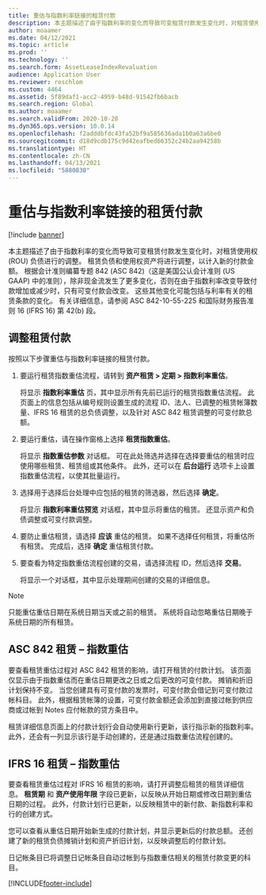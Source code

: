 ```yaml
---
title: 重估与指数利率链接的租赁付款
description: 本主题描述了由于指数利率的变化而导致可变租赁付款发生变化时，对租赁使用权 (ROU) 负债进行的调整。
author: moaamer
ms.date: 04/12/2021
ms.topic: article
ms.prod: ''
ms.technology: ''
ms.search.form: AssetLeaseIndexRevaluation
audience: Application User
ms.reviewer: roschlom
ms.custom: 4464
ms.assetid: 5f89daf1-acc2-4959-b48d-91542fb6bacb
ms.search.region: Global
ms.author: moaamer
ms.search.validFrom: 2020-10-28
ms.dyn365.ops.version: 10.0.14
ms.openlocfilehash: f2adddbfdc43fa52bf9a585636ada1b0a63a6be0
ms.sourcegitcommit: d18d9cdb175c9d42eafbed66352c24b2aa94258b
ms.translationtype: HT
ms.contentlocale: zh-CN
ms.lasthandoff: 04/13/2021
ms.locfileid: "5880830"
---
```

# <a name="revalue-lease-payments-that-are-linked-to-an-index-rate"></a>重估与指数利率链接的租赁付款

[!include [banner](../includes/banner.md)]

本主题描述了由于指数利率的变化而导致可变租赁付款发生变化时，对租赁使用权 (ROU) 负债进行的调整。 租赁负债和使用权资产将进行调整，以计入新的付款金额。 根据会计准则编纂专题 842 (ASC 842)（这是美国公认会计准则 (US GAAP) 中的准则），除非现金流发生了更多变化，否则在由于指数利率改变导致付款增加或减少时，只有可变付款会改变。 这些其他变化可能包括与利率有关的租赁条款的变化。 有关详细信息，请参阅 ASC 842-10-55-225 和国际财务报告准则 16 (IFRS 16) 第 42(b) 段。

## <a name="adjust-lease-payments"></a>调整租赁付款

按照以下步骤重估与指数利率链接的租赁付款。

1. 要运行租赁指数重估流程，请转到 **资产租赁 \> 定期 \> 指数利率重估**。

    将显示 **指数利率重估** 页，其中显示所有先前已运行的租赁指数重估流程。 此页面上的信息包括从编号规则设置生成的流程 ID、法人、已调整的租赁帐簿数量、IFRS 16 租赁的总负债调整，以及针对 ASC 842 租赁调整的可变付款总额。

2. 要运行重估，请在操作窗格上选择 **租赁指数重估**。

    将显示 **指数重估参数** 对话框。 可在此处筛选并选择在选择要重估的租赁时应使用哪些租赁、租赁组或其他条件。 此外，还可以在 **后台运行** 选项卡上设置指数重估流程，以使其批量运行。

4. 选择用于选择后台处理中应包括的租赁的筛选器，然后选择 **确定**。

    将显示 **指数利率重估预览** 对话框，其中显示将重估的租赁。 还显示资产和负债调整或可变付款调整。
    
5. 要防止重估租赁，请选择 **应该** 重估的租赁。 如果不选择任何租赁，将重估所有租赁。 完成后，选择 **确定** 重估租赁付款。
6. 要查看为特定指数重估流程创建的交易，请选择流程 ID，然后选择 **交易**。

    将显示一个对话框，其中显示处理期间创建的交易的详细信息。

> [!NOTE]
> 只能重估重估日期在系统日期当天或之前的租赁。 系统将自动忽略重估日期晚于系统日期的所有租赁。

## <a name="asc-842-leases--index-revaluation"></a>ASC 842 租赁 – 指数重估

要查看租赁重估过程对 ASC 842 租赁的影响，请打开租赁的付款计划。 该页面仅显示由于指数重估而在重估日期更改之日或之后更改的可变付款。 摊销和折旧计划保持不变。 当您创建具有可变付款的发票时，可变付款会借记到可变付款过帐科目。 此外，根据租赁帐簿的设置，可变付款金额还会添加到直接过帐到供应商或过帐到 Notes 应付帐款的贷方条目中。

租赁详细信息页面上的付款计划行会自动使用新行更新，该行指示新的指数利率。 此外，还会有一列显示该行是手动创建的，还是通过指数重估流程创建的。

## <a name="ifrs-16-leases--index-revaluation"></a>IFRS 16 租赁 – 指数重估

要查看租赁重估过程对 IFRS 16 租赁的影响，请打开调整后租赁的租赁详细信息。 **租赁期** 和 **资产使用年限** 字段已更新，以反映从开始日期或修改日期到重估日期的过程。 此外，付款计划行已更新，以反映租赁中的新付款、新指数利率和行的创建方式。

您可以查看从重估日期开始新生成的付款计划，并显示更新后的付款总额。 还创建了新的租赁负债摊销计划和资产折旧计划，以反映调整后的付款计划。

日记帐条目已将调整日记帐条目自动过帐到与指数重估相关的租赁付款变更的科目。


[!INCLUDE[footer-include](../../includes/footer-banner.md)]
